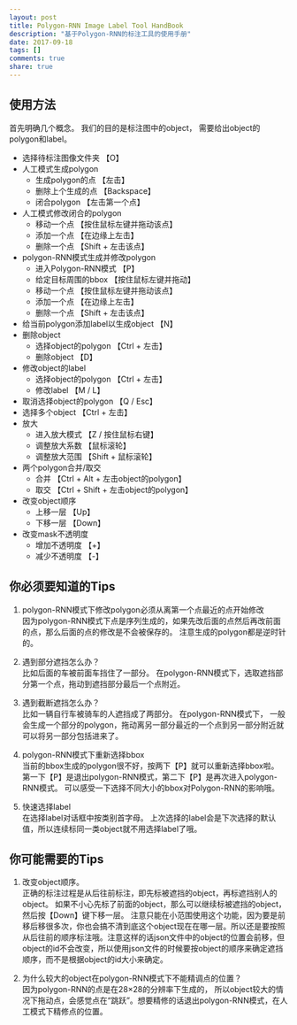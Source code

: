 ```yaml
---
layout: post
title: Polygon-RNN Image Label Tool HandBook
description: "基于Polygon-RNN的标注工具的使用手册"
date: 2017-09-18
tags: []
comments: true
share: true
---
```

## 使用方法

首先明确几个概念。 我们的目的是标注图中的object， 需要给出object的polygon和label。

* 选择待标注图像文件夹 【O】
* 人工模式生成polygon
    * 生成polygon的点 【左击】
    * 删除上个生成的点 【Backspace】
    * 闭合polygon 【左击第一个点】
* 人工模式修改闭合的polygon
    * 移动一个点 【按住鼠标左键并拖动该点】
    * 添加一个点 【在边缘上左击】
    * 删除一个点 【Shift + 左击该点】
* polygon-RNN模式生成并修改polygon
    * 进入Polygon-RNN模式 【P】
    * 给定目标周围的bbox 【按住鼠标左键并拖动】
    * 移动一个点 【按住鼠标左键并拖动该点】
    * 添加一个点 【在边缘上左击】
    * 删除一个点 【Shift + 左击该点】
* 给当前polygon添加label以生成object 【N】
* 删除object
    * 选择object的polygon 【Ctrl + 左击】
    * 删除object 【D】
* 修改object的label
    * 选择object的polygon 【Ctrl + 左击】
    * 修改label 【M / L】
* 取消选择object的polygon 【Q / Esc】
* 选择多个object 【Ctrl + 左击】
* 放大
    * 进入放大模式 【Z / 按住鼠标右键】
    * 调整放大系数 【鼠标滚轮】
    * 调整放大范围 【Shift + 鼠标滚轮】
* 两个polygon合并/取交
    * 合并 【Ctrl + Alt + 左击object的polygon】
    * 取交 【Ctrl + Shift + 左击object的polygon】
* 改变object顺序
    * 上移一层 【Up】
    * 下移一层 【Down】
* 改变mask不透明度
    * 增加不透明度 【+】
    * 减少不透明度 【-】

## 你必须要知道的Tips

1. polygon-RNN模式下修改polygon必须从离第一个点最近的点开始修改 <br> 因为polygon-RNN模式下点是序列生成的，如果先改后面的点然后再改前面的点，那么后面的点的修改是不会被保存的。 注意生成的polygon都是逆时针的。

1. 遇到部分遮挡怎么办？ <br> 比如后面的车被前面车挡住了一部分。 在polygon-RNN模式下，选取遮挡部分第一个点，拖动到遮挡部分最后一个点附近。

1. 遇到截断遮挡怎么办？ <br> 比如一辆自行车被骑车的人遮挡成了两部分。 在polygon-RNN模式下， 一般会生成一个部分的polygon，拖动离另一部分最近的一个点到另一部分附近就可以将另一部分包括进来了。

1. polygon-RNN模式下重新选择bbox  <br> 当前的bbox生成的polygon很不好，按两下【P】就可以重新选择bbox啦。 第一下【P】是退出polygon-RNN模式，第二下【P】是再次进入polygon-RNN模式。 可以感受一下选择不同大小的bbox对Polygon-RNN的影响哦。

1. 快速选择label <br> 在选择label对话框中按类别首字母。 上次选择的label会是下次选择的默认值，所以连续标同一类object就不用选择label了哦。

## 你可能需要的Tips

1. 改变object顺序。 <br> 正确的标注过程是从后往前标注，即先标被遮挡的object，再标遮挡别人的object。 如果不小心先标了前面的object，那么可以继续标被遮挡的object，然后按【Down】键下移一层。 注意只能在小范围使用这个功能，因为要是前移后移很多次，你也会搞不清到底这个object现在在哪一层。所以还是要按照从后往前的顺序标注哦。注意这样的话json文件中的object的位置会前移，但object的id不会改变，所以使用json文件的时候要按object的顺序来确定遮挡顺序，而不是根据object的id大小来确定。

1. 为什么较大的object在polygon-RNN模式下不能精调点的位置？ <br> 因为polygon-RNN的点是在28×28的分辨率下生成的， 所以object较大的情况下拖动点，会感觉点在“跳跃”。想要精修的话退出polygon-RNN模式，在人工模式下精修点的位置。
